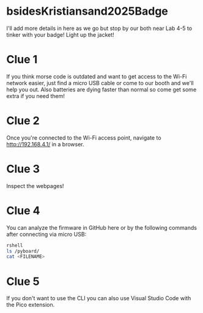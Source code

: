 # bsidesKristiansand2025Badge
I'll add more details in here as we go but stop by our both near Lab 4-5 to tinker with your badge! Light up the jacket! 

# Clue 1
If you think morse code is outdated and want to get access to the Wi-Fi network easier, just find a micro USB cable or come to our booth and we'll help you out. Also batteries are dying faster than normal so come get some extra if you need them! 

# Clue 2
Once you're connected to the Wi-Fi access point, navigate to http://192.168.4.1/ in a browser. 

# Clue 3
Inspect the webpages! 

# Clue 4
You can analyze the firmware in GitHub here or by the following commands after connecting via micro USB: 
```bash
rshell
ls /pyboard/
cat <FILENAME>
```
# Clue 5
If you don't want to use the CLI you can also use Visual Studio Code with the Pico extension. 
